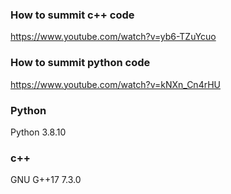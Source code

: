 ### How to summit c++ code
https://www.youtube.com/watch?v=yb6-TZuYcuo

### How to summit python code
https://www.youtube.com/watch?v=kNXn_Cn4rHU

### Python 
Python 3.8.10

### c++
GNU G++17 7.3.0
